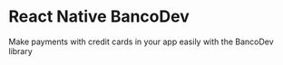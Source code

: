 # React Native BancoDev
 Make payments with credit cards in your app easily with the BancoDev library
